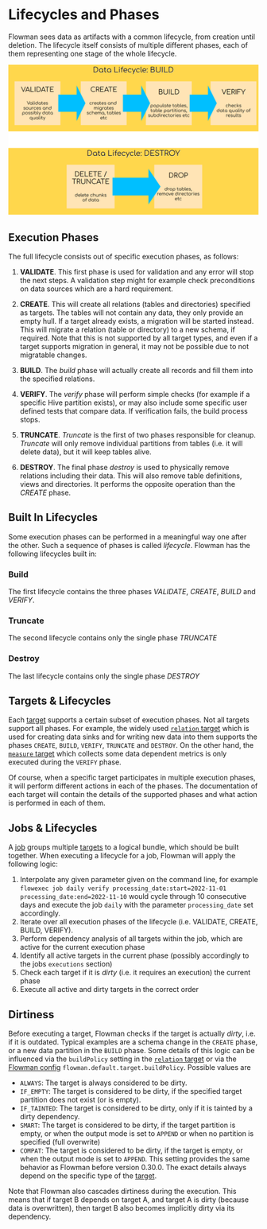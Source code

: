 # Lifecycles and Phases

Flowman sees data as artifacts with a common lifecycle, from creation until deletion. The lifecycle itself consists of 
multiple different phases, each of them representing one stage of the whole lifecycle. 

![Flowman Lifecycle](../images/flowman-lifecycle.png)

## Execution Phases

The full lifecycle consists out of specific execution phases, as follows:

1. **VALIDATE**.
This first phase is used for validation and any error will stop the next steps. A validation step might for example
check preconditions on data sources which are a hard requirement.
   
2. **CREATE**.
This will create all relations (tables and directories) specified as targets. The tables will not contain any data,
they only provide an empty hull. If a target already exists, a migration will be started instead. This will migrate a 
relation (table or directory) to a new schema, if required. Note that this is not supported by all target types, and 
even if a target supports migration in general, it may not be possible due to not migratable changes.

3. **BUILD**.
The *build* phase will actually create all records and fill them into the specified relations.

4. **VERIFY**.
The *verify* phase will perform simple checks (for example if a specific Hive partition exists), or may also include
some specific user defined tests that compare data. If verification fails, the build process stops.

5. **TRUNCATE**.
*Truncate* is the first of two phases responsible for cleanup. *Truncate* will only remove individual partitions from
tables (i.e. it will delete data), but it will keep tables alive.

6. **DESTROY**.
The final phase *destroy* is used to physically remove relations including their data. This will also remove table
definitions, views and directories. It performs the opposite operation than the *CREATE* phase.


## Built In Lifecycles

Some execution phases can be performed in a meaningful way one after the other. Such a sequence of phases is
called *lifecycle*. Flowman has the following lifecycles built in:

### Build

The first lifecycle contains the three phases *VALIDATE*, *CREATE*, *BUILD* and *VERIFY*.

### Truncate

The second lifecycle contains only the single phase *TRUNCATE*

### Destroy

The last lifecycle contains only the single phase *DESTROY*


## Targets & Lifecycles

Each [target](../spec/target/index.md) supports a certain subset of execution phases. Not all targets support all 
phases. For example, the widely used [`relation` target](../spec/target/relation.md) which is used for creating data 
sinks and for writing new data into them supports the phases `CREATE`, `BUILD`, `VERIFY`, `TRUNCATE` and `DESTROY`. On 
the other hand, the [`measure` target](../spec/target/measure.md) which collects some data dependent metrics is only
executed during the `VERIFY` phase.

Of course, when a specific target participates in multiple execution phases, it will perform different actions in each
of the phases. The documentation of each target will contain the details of the supported phases and what action is
performed in each of them.


## Jobs & Lifecycles

A [job](../spec/job/index.md) groups multiple [targets](../spec/target/index.md) to a logical bundle, which should be
built together. When executing a lifecycle for a job, Flowman will apply the following logic:

1. Interpolate any given parameter given on the command line, for example
   `flowexec job daily verify processing_date:start=2022-11-01 processing_date:end=2022-11-10`
  would cycle through 10 consecutive days and execute the job `daily` with the parameter `processing_date` set
  accordingly.
2. Iterate over all execution phases of the lifecycle (i.e. VALIDATE, CREATE, BUILD, VERIFY).
3. Perform dependency analysis of all targets within the job, which are active for the current execution phase
4. Identify all active targets in the current phase (possibly accordingly to the jobs `executions` section)
5. Check each target if it is *dirty* (i.e. it requires an execution) the current phase
6. Execute all active and dirty targets in the correct order


## Dirtiness

Before executing a target, Flowman checks if the target is actually *dirty*, i.e. if it is outdated. Typical examples
are a schema change in the `CREATE` phase, or a new data partition in the `BUILD` phase. Some details of this logic
can be influenced via the `buildPolicy` setting in the [`relation` target](../spec/target/relation.md)
or via the [Flowman config](../setup/config.md) `flowman.default.target.buildPolicy`. Possible values are
* `ALWAYS`: The target is always considered to be dirty.
* `IF_EMPTY`: The target is considered to be dirty, if the specified target partition does not exist (or is empty).
* `IF_TAINTED`: The target is considered to be dirty, only if it is tainted by a dirty dependency.
* `SMART`: The target is considered to be dirty, if the target partition is empty, or when the output mode is set to `APPEND` or when no partition is specified (full overwrite)
* `COMPAT`: The target is considered to be dirty, if the target is empty, or when the output mode is set to `APPEND`. This setting provides the same behavior as Flowman before version 0.30.0.
The exact details always depend on the specific type of the [target](../spec/target/index.md).

Note that Flowman also cascades dirtiness during the execution. This means that if target B depends on target A, and
target A is dirty (because data is overwritten), then target B also becomes implicitly dirty via its dependency.
